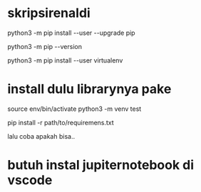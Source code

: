 # skripsirenaldi

python3 -m pip install --user --upgrade pip

python3 -m pip --version

python3 -m pip install --user virtualenv
# install dulu librarynya pake
source env/bin/activate
python3 -m venv test

 pip install -r path/to/requiremens.txt

lalu coba apakah bisa..

# butuh instal jupiternotebook di vscode
